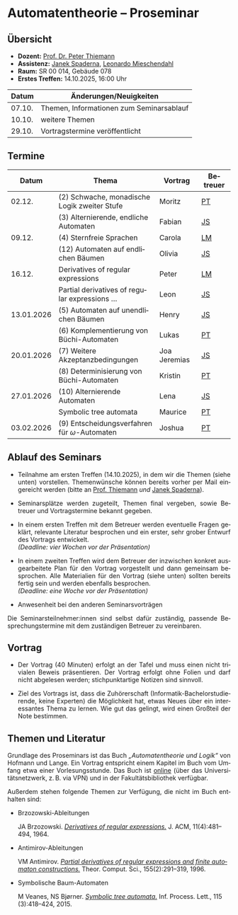 <div lang="de" style="max-width: 80rem; text-align: justify">

# Automatentheorie – Proseminar

## Übersicht

- **Dozent:** [Prof. Dr. Peter Thiemann][PT]
- **Assistenz:** [Janek Spaderna][JS], [Leonardo Mieschendahl][LM]
- **Raum:** SR 00 014, Gebäude 078
- **Erstes Treffen:** 14.10.2025, 16:00 Uhr


| Datum  | Änderungen/Neuigkeiten |
| ------ | ---------------------- |
| 07.10. | Themen, Informationen zum Seminarsablauf |
| 10.10. | weitere Themen |
| 29.10. | Vortragstermine veröffentlicht |


## Termine

| Datum  | Thema   | Vortrag  | Betreuer  |
| ------ | ------- | -------- | ----------|
| 02.12. | (2) Schwache, monadische Logik zweiter Stufe | Moritz | [PT][] |
|        | (3) Alternierende, endliche Automaten        | Fabian | [JS][] |
| 09.12. | (4) Sternfreie Sprachen                      | Carola | [LM][] |
|        | (12) Automaten auf endlichen Bäumen          | Olivia | [JS][] |
| 16.12. | Derivatives of regular expressions           | Peter  | [LM][] |
|        | Partial derivatives of regular expressions … | Leon   | [JS][] |
| 13.01.2026 | (5) Automaten auf unendlichen Bäumen     | Henry  | [JS][] |
|            | (6) Komplementierung von Büchi-Automaten | Lukas  | [PT][] |
| 20.01.2026 | (7) Weitere Akzeptanzbedingungen         | Joa Jeremias  | [JS][] |
|            | (8) Determinisierung von Büchi-Automaten | Kristin       | [PT][] |
| 27.01.2026 | (10) Alternierende Automaten             | Lena          | [JS][] |
|            | Symbolic tree automata                   | Maurice       | [PT][] |
| 03.02.2026 | (9) Entscheidungsverfahren für *ω*-Automaten | Joshua    | [PT][] |

[PT]: /team/thiemann.md
[JS]: /team/spaderna.md
[LM]: /team/mieschendahl.md


## Ablauf des Seminars

* Teilnahme am ersten Treffen (14.10.2025), in dem wir die Themen (siehe unten)
  vorstellen. Themenwünsche können bereits vorher per Mail eingereicht werden
  (bitte an [Prof.&nbsp;Thiemann](/team/thiemann.md) *und* [Janek
  Spaderna](/team/spaderna.md)).

* Seminarsplätze werden zugeteilt, Themen final vergeben, sowie Betreuer und
  Vortragstermine bekannt gegeben.

* In einem ersten Treffen mit dem Betreuer werden eventuelle Fragen geklärt,
  relevante Literatur besprochen und ein erster, sehr grober Entwurf des
  Vortrags entwickelt.
  <br>
  *(Deadline: vier Wochen vor der Präsentation)* 

* In einem zweiten Treffen wird dem Betreuer der inzwischen konkret
  ausgearbeitete Plan für den Vortrag vorgestellt und dann gemeinsam
  besprochen. Alle Materialien für den Vortrag (siehe unten) sollten bereits
  fertig sein und werden ebenfalls besprochen.
  <br>
  *(Deadline: eine Woche vor der Präsentation)*

* Anwesenheit bei den anderen Seminarsvorträgen

Die Seminarsteilnehmer:innen sind selbst dafür zuständig, passende
Besprechungstermine mit dem zuständigen Betreuer zu vereinbaren.


## Vortrag

* Der Vortrag (40 Minuten) erfolgt an der Tafel und muss einen nicht trivialen
  Beweis präsentieren. Der Vortrag erfolgt ohne Folien und darf nicht abgelesen
  werden; stichpunktartige Notizen sind sinnvoll.

* Ziel des Vortrags ist, dass die Zuhörerschaft
  (Informatik-Bachelorstudierende, keine Experten) die Möglichkeit hat, etwas
  Neues über ein interessantes Thema zu lernen. Wie gut das gelingt, wird einen
  Großteil der Note bestimmen.


## Themen und Literatur

Grundlage des Proseminars ist das Buch *„Automatentheorie und Logik“* von Hofmann
und Lange. Ein Vortrag entspricht einem Kapitel im Buch vom Umfang etwa
einer Vorlesungsstunde. Das Buch ist [online][book] (über das
Universitätsnetzwerk, z.&#8239;B. via VPN) und in der Fakultätsbibliothek verfügbar.

Außerdem stehen folgende Themen zur Verfügung, die nicht im Buch enthalten sind:

<div style="text-align: left">

* Brzozowski-Ableitungen

  JA Brzozowski. [*Derivatives of regular
  expressions.*](https://dl.acm.org/doi/pdf/10.1145/321239.321249) J. ACM,
  11(4):481–494, 1964.

* Antimirov-Ableitungen

  VM Antimirov. [*Partial derivatives of regular expressions and finite
  automaton
  constructions.*](https://link.springer.com/content/pdf/10.1007/3-540-59042-0_96.pdf)
  Theor. Comput. Sci., 155(2):291–319, 1996.

* Symbolische Baum-Automaten

  M Veanes, NS Bjørner. [*Symbolic tree
  automata.*](https://www.microsoft.com/en-us/research/wp-content/uploads/2016/02/staIPL.pdf)
  Inf. Process. Lett., 115 (3):418–424, 2015.
  
</div>

<!--
* 2 Schwache Monadische Logik zweiter Stufe
* 3 Alternierende endliche Automaten
* (4 Sternfreie Sprachen)
* 5 Automaten auf unendlichen Wörtern
* (6 Komplementierung von Büchiautomaten)
* 7 Weitere Akzeptanzbedingungen
* (9 Entscheidungsverfahren für ω-Automaten)
* (10 Alternierende Automaten)
* (11 Linearzeit-Temporale Logik)
* 12 Automaten auf endlichen Bäumen
-->

[book]: http://www.springer.com/de/book/9783642180897
